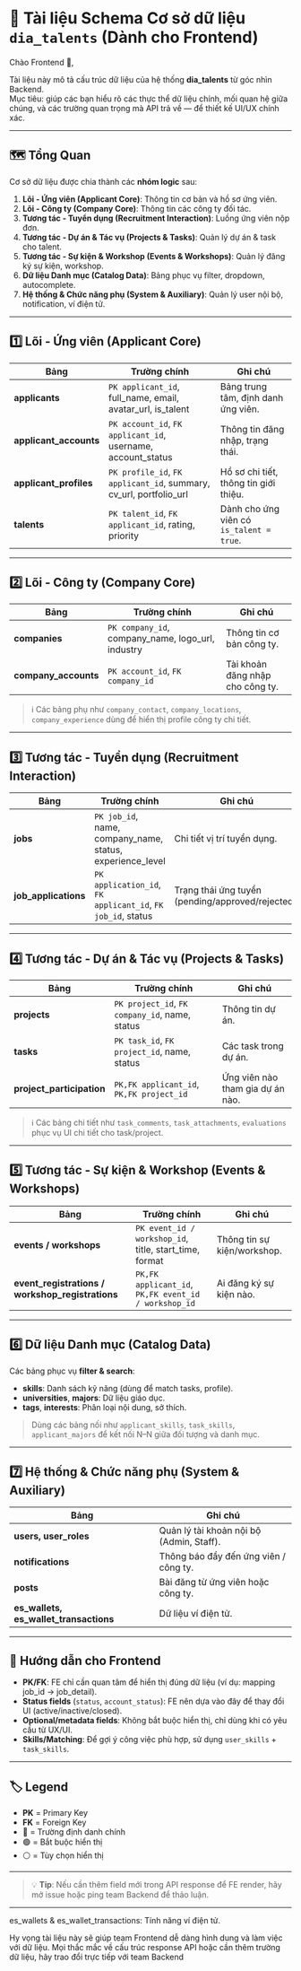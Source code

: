 # 📖 Tài liệu Schema Cơ sở dữ liệu `dia_talents` (Dành cho Frontend)

Chào Frontend 👋,

Tài liệu này mô tả cấu trúc dữ liệu của hệ thống **dia_talents** từ góc nhìn Backend.  
Mục tiêu: giúp các bạn hiểu rõ các thực thể dữ liệu chính, mối quan hệ giữa chúng, và các trường quan trọng mà API trả về — để thiết kế UI/UX chính xác.

---

## 🗺️ Tổng Quan

Cơ sở dữ liệu được chia thành các **nhóm logic** sau:

1. **Lõi - Ứng viên (Applicant Core)**: Thông tin cơ bản và hồ sơ ứng viên.
2. **Lõi - Công ty (Company Core)**: Thông tin các công ty đối tác.
3. **Tương tác - Tuyển dụng (Recruitment Interaction)**: Luồng ứng viên nộp đơn.
4. **Tương tác - Dự án & Tác vụ (Projects & Tasks)**: Quản lý dự án & task cho talent.
5. **Tương tác - Sự kiện & Workshop (Events & Workshops)**: Quản lý đăng ký sự kiện, workshop.
6. **Dữ liệu Danh mục (Catalog Data)**: Bảng phục vụ filter, dropdown, autocomplete.
7. **Hệ thống & Chức năng phụ (System & Auxiliary)**: Quản lý user nội bộ, notification, ví điện tử.

---

## 1️⃣ Lõi - Ứng viên (Applicant Core)

| Bảng | Trường chính | Ghi chú |
|------|--------------|--------|
| **applicants** | `PK applicant_id`, full_name, email, avatar_url, is_talent | Bảng trung tâm, định danh ứng viên. |
| **applicant_accounts** | `PK account_id`, `FK applicant_id`, username, account_status | Thông tin đăng nhập, trạng thái. |
| **applicant_profiles** | `PK profile_id`, `FK applicant_id`, summary, cv_url, portfolio_url | Hồ sơ chi tiết, thông tin giới thiệu. |
| **talents** | `PK talent_id`, `FK applicant_id`, rating, priority | Dành cho ứng viên có `is_talent = true`. |

---

## 2️⃣ Lõi - Công ty (Company Core)

| Bảng | Trường chính | Ghi chú |
|------|--------------|--------|
| **companies** | `PK company_id`, company_name, logo_url, industry | Thông tin cơ bản công ty. |
| **company_accounts** | `PK account_id`, `FK company_id` | Tài khoản đăng nhập cho công ty. |

> ℹ️ Các bảng phụ như `company_contact`, `company_locations`, `company_experience` dùng để hiển thị profile công ty chi tiết.

---

## 3️⃣ Tương tác - Tuyển dụng (Recruitment Interaction)

| Bảng | Trường chính | Ghi chú |
|------|--------------|--------|
| **jobs** | `PK job_id`, name, company_name, status, experience_level | Chi tiết vị trí tuyển dụng. |
| **job_applications** | `PK application_id`, `FK applicant_id`, `FK job_id`, status | Trạng thái ứng tuyển (pending/approved/rejected). |

---

## 4️⃣ Tương tác - Dự án & Tác vụ (Projects & Tasks)

| Bảng | Trường chính | Ghi chú |
|------|--------------|--------|
| **projects** | `PK project_id`, `FK company_id`, name, status | Thông tin dự án. |
| **tasks** | `PK task_id`, `FK project_id`, name, status | Các task trong dự án. |
| **project_participation** | `PK,FK applicant_id`, `PK,FK project_id` | Ứng viên nào tham gia dự án nào. |

> ℹ️ Các bảng chi tiết như `task_comments`, `task_attachments`, `evaluations` phục vụ UI chi tiết cho task/project.

---

## 5️⃣ Tương tác - Sự kiện & Workshop (Events & Workshops)

| Bảng | Trường chính | Ghi chú |
|------|--------------|--------|
| **events / workshops** | `PK event_id / workshop_id`, title, start_time, format | Thông tin sự kiện/workshop. |
| **event_registrations / workshop_registrations** | `PK,FK applicant_id`, `PK,FK event_id / workshop_id` | Ai đăng ký sự kiện nào. |

---

## 6️⃣ Dữ liệu Danh mục (Catalog Data)

Các bảng phục vụ **filter & search**:

- **skills**: Danh sách kỹ năng (dùng để match tasks, profile).
- **universities**, **majors**: Dữ liệu giáo dục.
- **tags**, **interests**: Phân loại nội dung, sở thích.

> Dùng các bảng nối như `applicant_skills`, `task_skills`, `applicant_majors` để kết nối N–N giữa đối tượng và danh mục.

---

## 7️⃣ Hệ thống & Chức năng phụ (System & Auxiliary)

| Bảng | Ghi chú |
|------|---------|
| **users, user_roles** | Quản lý tài khoản nội bộ (Admin, Staff). |
| **notifications** | Thông báo đẩy đến ứng viên / công ty. |
| **posts** | Bài đăng từ ứng viên hoặc công ty. |
| **es_wallets, es_wallet_transactions** | Dữ liệu ví điện tử. |

---

## 🧭 Hướng dẫn cho Frontend

- **PK/FK**: FE chỉ cần quan tâm để hiển thị đúng dữ liệu (ví dụ: mapping job_id → job_detail).
- **Status fields** (`status`, `account_status`): FE nên dựa vào đây để thay đổi UI (active/inactive/closed).
- **Optional/metadata fields**: Không bắt buộc hiển thị, chỉ dùng khi có yêu cầu từ UX/UI.
- **Skills/Matching**: Để gợi ý công việc phù hợp, sử dụng `user_skills` + `task_skills`.

---

## 🏷️ Legend

- **PK** = Primary Key  
- **FK** = Foreign Key  
- 🔑 = Trường định danh chính  
- 🟢 = Bắt buộc hiển thị  
- ⚪ = Tùy chọn hiển thị

---

> 💡 **Tip**: Nếu cần thêm field mới trong API response để FE render, hãy mở issue hoặc ping team Backend để thảo luận.

---



es_wallets & es_wallet_transactions: Tính năng ví điện tử.

Hy vọng tài liệu này sẽ giúp team Frontend dễ dàng hình dung và làm việc với dữ liệu. Mọi thắc mắc về cấu trúc response API hoặc cần thêm trường dữ liệu, hãy trao đổi trực tiếp với team Backend
